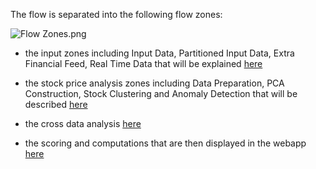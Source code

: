 The flow is separated into the following flow zones:
 
![Flow Zones.png](HzwIPV4obHor)
 
- the input zones including Input Data, Partitioned Input Data, Extra Financial Feed, Real Time Data that will be explained [here](article:8)
 
- the stock price analysis zones including Data Preparation, PCA Construction, Stock Clustering and Anomaly Detection that will be described [here](article:9)
 
- the cross data analysis [here](article:10)
 
- the scoring and computations that are then displayed in the webapp [here](article:11)
 